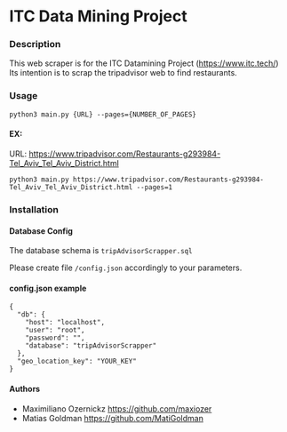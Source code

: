 # ITC Data Mining Project

### Description

This web scraper is for the ITC Datamining Project (https://www.itc.tech/)
Its intention is to scrap the tripadvisor web to find restaurants.

### Usage

`python3 main.py {URL} --pages={NUMBER_OF_PAGES}`

#### EX:

URL: https://www.tripadvisor.com/Restaurants-g293984-Tel_Aviv_Tel_Aviv_District.html

`python3 main.py https://www.tripadvisor.com/Restaurants-g293984-Tel_Aviv_Tel_Aviv_District.html --pages=1`


### Installation
#### Database Config
The database schema is `tripAdvisorScrapper.sql`

Please create file `/config.json` accordingly to your parameters.

#### config.json example
````
{
  "db": {
    "host": "localhost",
    "user": "root",
    "password": "",
    "database": "tripAdvisorScrapper"
  },
  "geo_location_key": "YOUR_KEY"
}
````
#### Authors
- Maximiliano Ozernickz https://github.com/maxiozer
- Matias Goldman https://github.com/MatiGoldman
